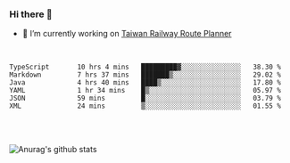 ### Hi there 👋

- 🔭 I’m currently working on [Taiwan Railway Route Planner](https://github.com/Taiwan-Railway-Route-Planner)

<br/>

<!--START_SECTION:waka-->

```text
TypeScript       10 hrs 4 mins   █████████▓░░░░░░░░░░░░░░░   38.30 %
Markdown         7 hrs 37 mins   ███████▒░░░░░░░░░░░░░░░░░   29.02 %
Java             4 hrs 40 mins   ████▒░░░░░░░░░░░░░░░░░░░░   17.80 %
YAML             1 hr 34 mins    █▒░░░░░░░░░░░░░░░░░░░░░░░   05.97 %
JSON             59 mins         █░░░░░░░░░░░░░░░░░░░░░░░░   03.79 %
XML              24 mins         ▒░░░░░░░░░░░░░░░░░░░░░░░░   01.55 %
```

<!--END_SECTION:waka-->

<br/>
<br/>

![Anurag's github stats](https://github-readme-stats.vercel.app/api?username=DepickereSven&show_icons=true&theme=tokyonight)



<!--
**DepickereSven/DepickereSven** is a ✨ _special_ ✨ repository because its `README.md` (this file) appears on your GitHub profile.

Here are some ideas to get you started:

- 🔭 I’m currently working on ...
- 🌱 I’m currently learning ...
- 👯 I’m looking to collaborate on ...
- 🤔 I’m looking for help with ...
- 💬 Ask me about ...
- 📫 How to reach me: ...
- 😄 Pronouns: ...
- ⚡ Fun fact: ...
-->
